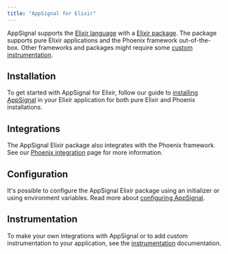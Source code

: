 ```yaml
---
title: "AppSignal for Elixir"
---
```


AppSignal supports the [Elixir language][elixir-lang] with a [Elixir
package][appsignal-package]. The package supports pure Elixir applications and
the Phoenix framework out-of-the-box. Other frameworks and packages might
require some [custom instrumentation](/elixir/instrumentation/index.html).

## Installation

To get started with AppSignal for Elixir, follow our guide to [installing
AppSignal](/elixir/installation.html) in your Elixir application for both pure
Elixir and Phoenix installations.

## Integrations

The AppSignal Elixir package also integrates with the Phoenix framework. See
our [Phoenix integration](/elixir/integrations/phoenix.html) page for more
information.

## Configuration

It's possible to configure the AppSignal Elixir package using an initializer or
using environment variables. Read more about [configuring
AppSignal](/elixir/configuration/index.html).

## Instrumentation

To make your own integrations with AppSignal or to add custom instrumentation
to your application, see the
[instrumentation](/elixir/instrumentation/index.html) documentation.

[elixir-lang]: http://elixir-lang.org/
[appsignal-package]: https://hex.pm/packages/appsignal
